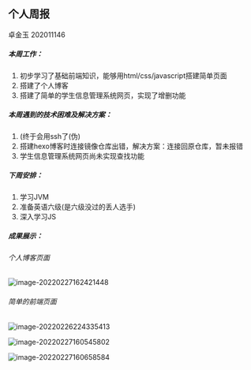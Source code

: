 ## 个人周报

卓金玉 202011146

##### 本周工作：

1. 初步学习了基础前端知识，能够用html/css/javascript搭建简单页面
2. 搭建了个人博客
3. 搭建了简单的学生信息管理系统网页，实现了增删功能
##### 本周遇到的技术困难及解决方案：

1. (终于会用ssh了(伪)
2. 搭建hexo博客时连接镜像仓库出错，解决方案：连接回原仓库，暂未报错
3. 学生信息管理系统网页尚未实现查找功能

##### 下周安排：

1. 学习JVM
3. 准备英语六级(是六级没过的丢人选手)
4. 深入学习JS

##### 成果展示：

###### 个人博客页面

![image-20220227162421448](C:\Users\铜Cuprum\AppData\Roaming\Typora\typora-user-images\image-20220227162421448.png)

###### 简单的前端页面

![image-20220226224335413](C:\Users\铜Cuprum\AppData\Roaming\Typora\typora-user-images\image-20220226224335413.png)

![image-20220227160545802](C:\Users\铜Cuprum\AppData\Roaming\Typora\typora-user-images\image-20220227160545802.png)

![image-20220227160658584](C:\Users\铜Cuprum\AppData\Roaming\Typora\typora-user-images\image-20220227160658584.png)
